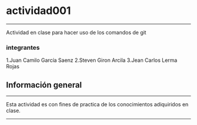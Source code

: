 # actividad001
***
Actividad en clase para hacer uso de los comandos de git 

### integrantes

1.Juan Camilo García Saenz
2.Steven Giron Arcila
3.Jean Carlos Lerma Rojas


## Información general
***
Esta actividad es con fines de practica de los conocimientos adiquiridos en clase.
***
